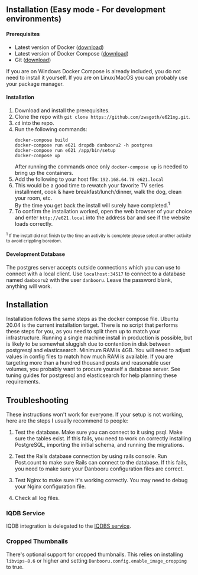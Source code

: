 ## Installation (Easy mode - For development environments)
#### Prerequisites
 * Latest version of Docker ([download](https://docs.docker.com/get-docker))
 * Latest version of Docker Compose ([download](https://docs.docker.com/compose/install))
 * Git ([download](https://git-scm.com/downloads))
 
 If you are on Windows Docker Compose is already included, you do not need to install it yourself.
 If you are on Linux/MacOS you can probably use your package manager.

#### Installation
1. Download and install the prerequisites.
2. Clone the repo with `git clone https://github.com/zwagoth/e621ng.git`.
3. `cd` into the repo.
4. Run the following commands:
     ```
     docker-compose build
     docker-compose run e621 dropdb danbooru2 -h postgres
     docker-compose run e621 /app/bin/setup
     docker-compose up
     ```
     After running the commands once only `docker-compose up` is needed to bring up the containers.
5. Add the following to your host file:
      `192.168.64.78 e621.local`
5. This would be a good time to rewatch your favorite TV series installment, cook & have breakfast/lunch/dinner, walk the dog, clean your room, etc.<br>
By the time you get back the install will surely have completed.<sup>1</sup>
6. To confirm the installation worked, open the web browser of your choice and enter `http://e621.local` into the address bar and see if the website loads correctly.

<sub><sup>1</sup> If the install did not finish by the time an activity is complete please select another activity to avoid crippling boredom.</sub>

#### Development Database

The postgres server accepts outside connections which you can use to connect with a local client. Use `localhost:34517` to connect to a database named `danbooru2` with the user `danbooru`. Leave the password blank, anything will work.

## Installation

Installation follows the same steps as the docker compose file. Ubuntu 20.04 is the current installation target.
There is no script that performs these steps for you, as you need to split them up to match your infrastructure.
Running a single machine install in production is possible, but is likely to be somewhat sluggish due to contention in disk between postgresql and elasticsearch.
Minimum RAM is 4GB. You will need to adjust values in config files to match how much RAM is available.
If you are targeting more than a hundred thousand posts and reasonable user volumes, you probably want to procure yourself a database server. See tuning guides for postgresql and elasticsearch for help planning these requirements.

## Troubleshooting

These instructions won't work for everyone. If your setup is not
working, here are the steps I usually recommend to people:

1) Test the database. Make sure you can connect to it using psql. Make
sure the tables exist. If this fails, you need to work on correctly
installing PostgreSQL, importing the initial schema, and running the
migrations.

2) Test the Rails database connection by using rails console. Run
Post.count to make sure Rails can connect to the database. If this
fails, you need to make sure your Danbooru configuration files are
correct.

3) Test Nginx to make sure it's working correctly.  You may need to
debug your Nginx configuration file.

4) Check all log files.

### IQDB Service

IQDB integration is delegated to the [IQDBS service](https://github.com/zwagoth/iqdbs).

### Cropped Thumbnails

There's optional support for cropped thumbnails. This relies on installing
`libvips-8.6` or higher and setting `Danbooru.config.enable_image_cropping`
to true.
